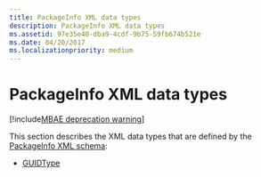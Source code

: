 ```yaml
---
title: PackageInfo XML data types
description: PackageInfo XML data types
ms.assetid: 97e35e40-dba9-4cdf-9b75-59fb674b521e
ms.date: 04/20/2017
ms.localizationpriority: medium
---
```


# PackageInfo XML data types

[!include[MBAE deprecation warning](mbae-deprecation-warning.md)]

This section describes the XML data types that are defined by the [PackageInfo XML schema](packageinfo-xml-schema.md):

-   [GUIDType](guidtype-packageinfo.md)

 

 





